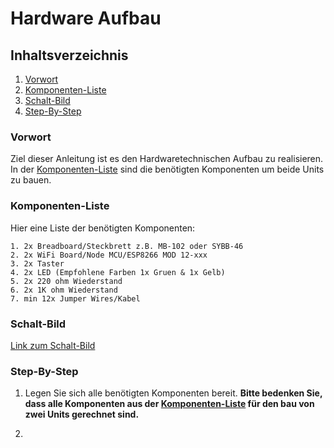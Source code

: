 # Hardware Aufbau

## Inhaltsverzeichnis

1. [Vorwort](#Vorwort)
2. [Komponenten-Liste](#Komponenten-Liste)
3. [Schalt-Bild](#Schalt-Bild)
4. [Step-By-Step](#Step-By-Step)

### Vorwort

Ziel dieser Anleitung ist es den Hardwaretechnischen Aufbau zu realisieren.
In der [Komponenten-Liste](#Komponenten-Liste) sind die benötigten Komponenten um beide Units zu bauen.





### Komponenten-Liste

Hier eine Liste der benötigten Komponenten:

	1. 2x Breadboard/Steckbrett z.B. MB-102 oder SYBB-46
	2. 2x WiFi Board/Node MCU/ESP8266 MOD 12-xxx
	3. 2x Taster
	4. 2x LED (Empfohlene Farben 1x Gruen & 1x Gelb)
	5. 2x 220 ohm Wiederstand
	6. 2x 1K ohm Wiederstand
	7. min 12x Jumper Wires/Kabel

### Schalt-Bild

[Link zum Schalt-Bild](./Schaltplan_NodeMcu_esp8266.png)


### Step-By-Step

1. Legen Sie sich alle benötigten Komponenten bereit. 
	 **Bitte bedenken Sie, dass alle Komponenten aus der [Komponenten-Liste](#Komponenten-Liste) für den bau von zwei Units gerechnet sind.**

2. 
